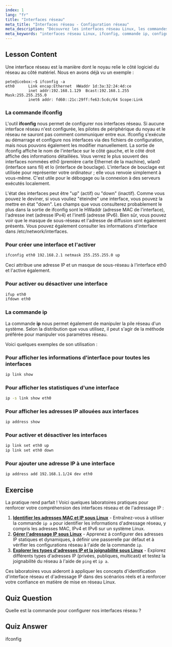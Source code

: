 ```yaml
---
index: 1
lang: "fr"
title: "Interfaces réseau"
meta_title: "Interfaces réseau - Configuration réseau"
meta_description: "Découvrez les interfaces réseau Linux, les commandes ifconfig et ip. Comprenez comment configurer et gérer les paramètres réseau. Commencez votre parcours de mise en réseau Linux !"
meta_keywords: "interfaces réseau Linux, ifconfig, commande ip, configuration réseau, mise en réseau Linux, débutant, tutoriel, guide"
---
```


## Lesson Content

Une interface réseau est la manière dont le noyau relie le côté logiciel du réseau au côté matériel. Nous en avons déjà vu un exemple :

```plaintext
pete@icebox:~$ ifconfig -a
eth0      Link encap:Ethernet  HWaddr 1d:3a:32:24:4d:ce
          inet addr:192.168.1.129  Bcast:192.168.1.255  Mask:255.255.255.0
          inet6 addr: fd60::21c:29ff:fe63:5cdc/64 Scope:Link
```

### La commande ifconfig

L'outil **ifconfig** nous permet de configurer nos interfaces réseau. Si aucune interface réseau n'est configurée, les pilotes de périphérique du noyau et le réseau ne sauront pas comment communiquer entre eux. Ifconfig s'exécute au démarrage et configure nos interfaces via des fichiers de configuration, mais nous pouvons également les modifier manuellement. La sortie de ifconfig affiche le nom de l'interface sur le côté gauche, et le côté droit affiche des informations détaillées. Vous verrez le plus souvent des interfaces nommées eth0 (première carte Ethernet de la machine), wlan0 (interface sans fil) et lo (interface de bouclage). L'interface de bouclage est utilisée pour représenter votre ordinateur ; elle vous renvoie simplement à vous-même. C'est utile pour le débogage ou la connexion à des serveurs exécutés localement.

L'état des interfaces peut être "up" (actif) ou "down" (inactif). Comme vous pouvez le deviner, si vous vouliez "éteindre" une interface, vous pouvez la mettre en état "down". Les champs que vous consulterez probablement le plus dans la sortie de ifconfig sont le HWaddr (adresse MAC de l'interface), l'adresse inet (adresse IPv4) et l'inet6 (adresse IPv6). Bien sûr, vous pouvez voir que le masque de sous-réseau et l'adresse de diffusion sont également présents. Vous pouvez également consulter les informations d'interface dans /etc/network/interfaces.

### Pour créer une interface et l'activer

```bash
ifconfig eth0 192.168.2.1 netmask 255.255.255.0 up
```

Ceci attribue une adresse IP et un masque de sous-réseau à l'interface eth0 et l'active également.

### Pour activer ou désactiver une interface

```bash
ifup eth0
ifdown eth0
```

### La commande ip

La commande **ip** nous permet également de manipuler la pile réseau d'un système. Selon la distribution que vous utilisez, il peut s'agir de la méthode préférée pour manipuler vos paramètres réseau.

Voici quelques exemples de son utilisation :

### Pour afficher les informations d'interface pour toutes les interfaces

```bash
ip link show
```

### Pour afficher les statistiques d'une interface

```bash
ip -s link show eth0
```

### Pour afficher les adresses IP allouées aux interfaces

```bash
ip address show
```

### Pour activer et désactiver les interfaces

```bash
ip link set eth0 up
ip link set eth0 down
```

### Pour ajouter une adresse IP à une interface

```bash
ip address add 192.168.1.1/24 dev eth0
```

## Exercise

La pratique rend parfait ! Voici quelques laboratoires pratiques pour renforcer votre compréhension des interfaces réseau et de l'adressage IP :

1. **[Identifier les adresses MAC et IP sous Linux](https://labex.io/fr/labs/linux-identify-mac-and-ip-addresses-in-linux-592731)** - Entraînez-vous à utiliser la commande `ip a` pour identifier les informations d'adressage réseau, y compris les adresses MAC, IPv4 et IPv6 sur un système Linux.
2. **[Gérer l'adressage IP sous Linux](https://labex.io/fr/labs/linux-manage-ip-addressing-in-linux-592736)** - Apprenez à configurer des adresses IP statiques et dynamiques, à définir une passerelle par défaut et à vérifier les configurations réseau à l'aide de la commande `ip`.
3. **[Explorer les types d'adresses IP et la joignabilité sous Linux](https://labex.io/fr/labs/linux-explore-ip-address-types-and-reachability-in-linux-592780)** - Explorez différents types d'adresses IP (privées, publiques, multicast) et testez la joignabilité du réseau à l'aide de `ping` et `ip a`.

Ces laboratoires vous aideront à appliquer les concepts d'identification d'interface réseau et d'adressage IP dans des scénarios réels et à renforcer votre confiance en matière de mise en réseau Linux.

## Quiz Question

Quelle est la commande pour configurer nos interfaces réseau ?

## Quiz Answer

ifconfig
